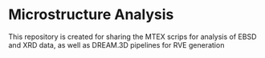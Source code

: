 # Microstructure Analysis
This repository is created for sharing the MTEX scrips for analysis of EBSD and XRD data, as well as DREAM.3D pipelines for RVE generation
